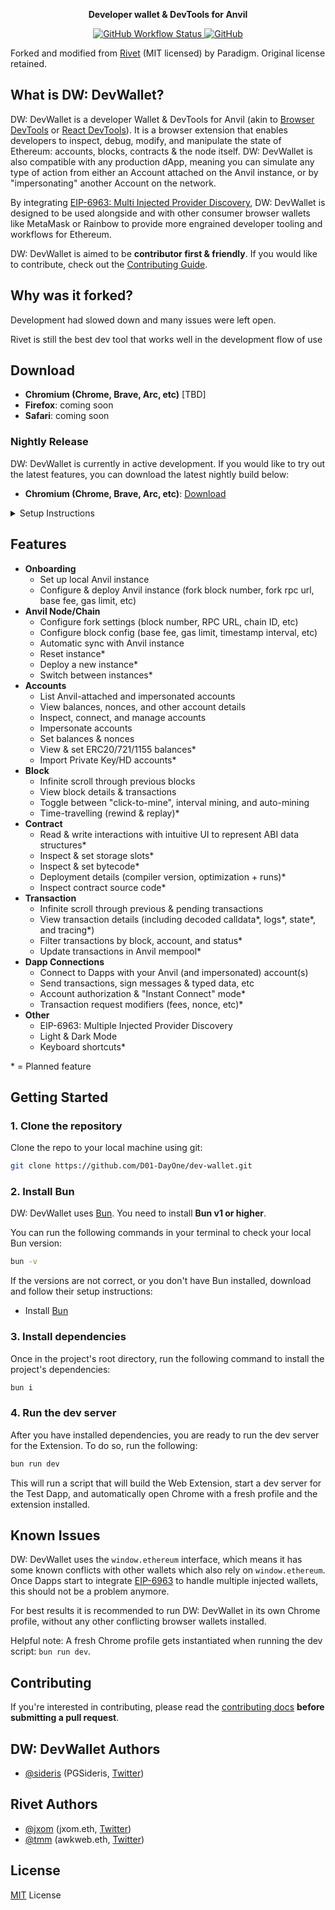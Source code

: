 <p align="center"><strong>Developer wallet & DevTools for Anvil</strong></p>

<div align="center">

[//]: # (  <a href="https://chrome.google.com/webstore/detail/rivet/mobmnpcacgadhkjfelhpemphmmnggnod">)

[//]: # (    <img alt="Chrome Web Store Version" src="https://img.shields.io/chrome-web-store/v/mobmnpcacgadhkjfelhpemphmmnggnod">)

[//]: # (  </a>)
  <a href="https://github.com/D01-DayOne/dev-wallet/actions/workflows/on-push-to-master.yml">
    <img alt="GitHub Workflow Status" src="https://img.shields.io/github/actions/workflow/status/D01-DayOne/dev-wallet/on-push-to-master.yml">
  </a>
  <a href="https://github.com/D01-DayOne/dev-wallet/blob/main/LICENSE">
    <img alt="GitHub" src="https://img.shields.io/github/license/D01-DayOne/dev-wallet">
  </a>
</div>

Forked and modified from [Rivet](https://github.com/paradigmxyz/rivet) (MIT licensed) by Paradigm. Original license retained.

## What is DW: DevWallet?

DW: DevWallet is a developer Wallet & DevTools for Anvil (akin to [Browser DevTools](https://developer.mozilla.org/en-US/docs/Learn/Common_questions/Tools_and_setup/What_are_browser_developer_tools#how_to_open_the_devtools_in_your_browser) or [React DevTools](https://react.dev/learn/react-developer-tools)). It is a browser extension that enables developers to inspect, debug, modify, and manipulate the state of Ethereum: accounts, blocks, contracts & the node itself. DW: DevWallet is also compatible with any production dApp, meaning you can simulate any type of action from either an Account attached on the Anvil instance, or by "impersonating" another Account on the network.

By integrating [EIP-6963: Multi Injected Provider Discovery](https://eips.ethereum.org/EIPS/eip-6963), DW: DevWallet is designed to be used alongside and with other consumer browser wallets like MetaMask or Rainbow to provide more engrained developer tooling and workflows for Ethereum.

DW: DevWallet is aimed to be **contributor first & friendly**. If you would like to contribute, check out the [Contributing Guide](/.github/CONTRIBUTING.md).

## Why was it forked?

Development had slowed down and many issues were left open.

Rivet is still the best dev tool that works well in the development flow of use


## Download

- **Chromium (Chrome, Brave, Arc, etc)** [TBD]
- **Firefox**: coming soon
- **Safari**: coming soon

### Nightly Release

DW: DevWallet is currently in active development. If you would like to try out the latest features, you can download the latest nightly build below:

- **Chromium (Chrome, Brave, Arc, etc)**: [Download](https://github.com/D01-DayOne/dev-wallet/releases/latest)

<details>
  <summary>Setup Instructions</summary>
  <ol>
    <li>Download the asset `extension.zip` from the link above</li>
    <li>Unzip the downloaded file</li>
    <li>Open your chromium browser and navigate to <code>chrome://extensions</code></li>
    <li>Enable <code>Developer Mode</code> in the top right corner</li>
    <li>Click <code>Load Unpacked</code> in the top left corner</li>
    <li>Select the unzipped folder</li>
    <li>Done! You should now see the DW: DevWallet extension in your browser</li>
  </ol>
</details>

## Features

- **Onboarding**
  - Set up local Anvil instance
  - Configure & deploy Anvil instance (fork block number, fork rpc url, base fee, gas limit, etc)
- **Anvil Node/Chain**
  - Configure fork settings (block number, RPC URL, chain ID, etc)
  - Configure block config (base fee, gas limit, timestamp interval, etc)
  - Automatic sync with Anvil instance
  - Reset instance*
  - Deploy a new instance*
  - Switch between instances*
- **Accounts**
  - List Anvil-attached and impersonated accounts
  - View balances, nonces, and other account details
  - Inspect, connect, and manage accounts
  - Impersonate accounts
  - Set balances & nonces
  - View & set ERC20/721/1155 balances*
  - Import Private Key/HD accounts*
- **Block**
  - Infinite scroll through previous blocks
  - View block details & transactions
  - Toggle between "click-to-mine", interval mining, and auto-mining
  - Time-travelling (rewind & replay)*
- **Contract**
  - Read & write interactions with intuitive UI to represent ABI data structures*
  - Inspect & set storage slots*
  - Inspect & set bytecode*
  - Deployment details (compiler version, optimization + runs)*
  - Inspect contract source code*
- **Transaction**
  - Infinite scroll through previous & pending transactions
  - View transaction details (including decoded calldata*, logs*, state*, and tracing*)
  - Filter transactions by block, account, and status*
  - Update transactions in Anvil mempool*
- **Dapp Connections**
  - Connect to Dapps with your Anvil (and impersonated) account(s)
  - Send transactions, sign messages & typed data, etc
  - Account authorization & "Instant Connect" mode*
  - Transaction request modifiers (fees, nonce, etc)*
- **Other**
  - EIP-6963: Multiple Injected Provider Discovery
  - Light & Dark Mode
  - Keyboard shortcuts*

\* = Planned feature

## Getting Started

### 1. Clone the repository

Clone the repo to your local machine using git:

```bash
git clone https://github.com/D01-DayOne/dev-wallet.git
```

### 2. Install Bun

DW: DevWallet uses [Bun](https://bun.sh). You need to install **Bun v1 or higher**.

You can run the following commands in your terminal to check your local Bun version:

```bash
bun -v
```

If the versions are not correct, or you don't have Bun installed, download and follow their setup instructions:

- Install [Bun](https://bun.sh/docs/installation)

### 3. Install dependencies

Once in the project's root directory, run the following command to install the project's dependencies:

```bash
bun i
```

### 4. Run the dev server

After you have installed dependencies, you are ready to run the dev server for the Extension. To do so, run the following:

```bash
bun run dev 
```

This will run a script that will build the Web Extension, start a dev server for the Test Dapp, and automatically open Chrome with a fresh profile and the extension installed.

## Known Issues

DW: DevWallet uses the `window.ethereum` interface, which means it has some known conflicts with other wallets which also rely on `window.ethereum`. Once Dapps start to integrate [EIP-6963](https://eips.ethereum.org/EIPS/eip-6963) to handle multiple injected wallets, this should not be a problem anymore.

For best results it is recommended to run DW: DevWallet in its own Chrome profile, without any other conflicting browser wallets installed.

Helpful note: A fresh Chrome profile gets instantiated when running the dev script: `bun run dev`.

## Contributing

If you're interested in contributing, please read the [contributing docs](/.github/CONTRIBUTING.md) **before submitting a pull request**.

## DW: DevWallet Authors
- [@sideris](https://github.com/sideris) (PGSideris, [Twitter](https://twitter.com/PGSideris))

## Rivet Authors

- [@jxom](https://github.com/jxom) (jxom.eth, [Twitter](https://twitter.com/_jxom))
- [@tmm](https://github.com/tmm) (awkweb.eth, [Twitter](https://twitter.com/awkweb))

## License

[MIT](/LICENSE) License
